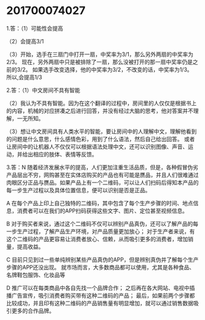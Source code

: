# 201700074027
1.答：（1）可能性会提高 

（2）会提高3/1 

（3）开始，选手在三扇门中打开一扇，中奖率为3/1，那么另外两扇的中奖率为2/3。
    现在，另外两扇中只是被排除了一扇，那么没被打开的那一扇中奖率仍是之前的3/2。
    如果选手改变选择，他的中奖率为3/2，不改变的话，中奖率为1/3。
    所以,会提高1/3 

2.答：（1）中文房间不具有智能

（2）我认为不具有智能。因为在这个翻译的过程中，房间里的人仅仅是根据书上的内容，机械的对应拼凑之后进行回答，并没有经过大脑的思考，他对答案并不理解，一无所知。 

（3）想让中文房间具有人类水平的智能，要让房间中的人理解中文，理解他看到的问题是什么意思，什么感情色彩，用到了什么语法，然后自己给出回答。 
 或者让房间中的让机器人不仅仅可以根据语法处理中文，还可以识别图像、声音、运动，并给出相应的肢体、表情等反馈。

3.答：N 随着经济发展水平的提高，人们更加注重生活品质，但是，各种假冒伪劣产品层出不穷，网购甚至在实体店购买的产品也有可能是赝品，并且人们很难通过肉眼区分正品与赝品。如果产品上有一个二维码，可以让人们扫码后得知本产品的每一步生产过程以及具体位置信息，便可以识别是否是正品。

A 在每个产品上印上自己独特的二维码，其中包含了每个生产步骤的时间、地点信息，消费者可以在我们的APP扫码获得这些文字、图片、定位甚至视频信息。

B 对于购买者来说，通过这个二维码不仅可以辨别产品真伪，还可以了解产品的每一步生产过程，了解产品生产环境，对产品质量更加放心；
对于生产者来说，有这个二维码的产品更容易让消费者放心、信赖，从而吸引更多的消费者，增加销量，提高收益。

C 目前只见到过一些单纯辨别某些产品真伪的APP，但是辨别真伪并了解每个生产步骤的APP还没出现。 就市场而言，大多数商品都可以使用，尤其是各种食品、名牌鞋包服饰、化妆品等

D 推广可以在每类商品中各自先找一个品牌合作；
 之后再在各大网站、电视中插播广告宣传，吸引消费者购买带有这种二维码的产品；
 最后，如果前两个步骤都比较成功，并且印有这种二维码的产品销售量有明显增加，就可以通过销售数据吸引更多的合作品牌。
